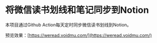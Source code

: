 # 将微信读书划线和笔记同步到Notion


本项目通过Github Action每天定时同步微信读书划线到Notion。

预览效果：[https://weread.voidmu.com/](https://weread.voidmu.com/)

